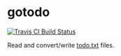 # gotodo

[![Travis CI Build Status](https://travis-ci.org/marthjod/gotodo.svg?branch=master)](https://travis-ci.org/marthjod/gotodo)

Read and convert/write [todo.txt](http://todotxt.com/) files.

